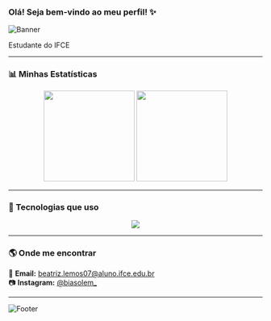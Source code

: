 ### Olá! Seja bem-vindo ao meu perfil! ✨

![Banner](https://capsule-render.vercel.app/api?type=wave&color=ff79c6&height=200&section=header&fontSize=50&fontColor=282a36&animation=fadeIn)

Estudante do IFCE

---

### 📊 Minhas Estatísticas

<div align="center">
  <img height="180em" src="https://github-readme-stats.vercel.app/api?username=beatrizlemoss&show_icons=true&theme=dracula&bg_color=000000&title_color=ff79c6&text_color=ffffff&icon_color=ff79c6"/>
  <img height="180em" src="https://github-readme-streak-stats.herokuapp.com/?user=beatrizlemoss&theme=dracula&background=000000&ring=ff79c6&fire=ff79c6&currStreakLabel=ffffff"/>
</div>

---

### 🚀 Tecnologias que uso

<div align="center">
  <img src="https://skillicons.dev/icons?i=vscode,python,javascript,cpp,github,html,java,css&theme=dark"/>
</div>

---

### 🌎 Onde me encontrar

📩 **Email:** beatriz.lemos07@aluno.ifce.edu.br  
📷 **Instagram:** [@biasolem_](https://www.instagram.com/biasolem_/)  

---

![Footer](https://capsule-render.vercel.app/api?type=wave&color=ff79c6&height=150&section=footer)

